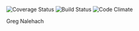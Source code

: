 ![Coverage Status](https://coveralls.io/github/ryhornalehach/by-campers?branch=master)
![Build Status](https://codeship.com/projects/9557e8b0-6d71-0135-b582-06c4789e3406/status?branch=master)
![Code Climate](https://codeclimate.com/github/ryhornalehach/by-campers.png)

Greg Nalehach
